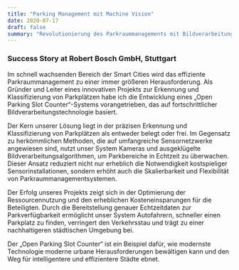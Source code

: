 ```yaml
---
title: "Parking Management mit Machine Vision"
date: 2020-07-17
draft: false
summary: "Revolutionierung des Parkraummanagements mit Bildverarbeitungstechnologie"
---
```

### Success Story at Robert Bosch GmbH, Stuttgart

Im schnell wachsenden Bereich der Smart Cities wird das effiziente Parkraummanagement zu einer immer größeren Herausforderung. Als Gründer und Leiter eines innovativen Projekts zur Erkennung und Klassifizierung von Parkplätzen habe ich die Entwicklung eines „Open Parking Slot Counter“-Systems vorangetrieben, das auf fortschrittlicher Bildverarbeitungstechnologie basiert.

Der Kern unserer Lösung liegt in der präzisen Erkennung und Klassifizierung von Parkplätzen als entweder belegt oder frei. Im Gegensatz zu herkömmlichen Methoden, die auf umfangreiche Sensornetzwerke angewiesen sind, nutzt unser System Kameras und ausgeklügelte Bildverarbeitungsalgorithmen, um Parkbereiche in Echtzeit zu überwachen. Dieser Ansatz reduziert nicht nur erheblich die Notwendigkeit kostspieliger Sensorinstallationen, sondern erhöht auch die Skalierbarkeit und Flexibilität von Parkraummanagementsystemen.

Der Erfolg unseres Projekts zeigt sich in der Optimierung der Ressourcennutzung und den erheblichen Kosteneinsparungen für die Beteiligten. Durch die Bereitstellung genauer Echtzeitdaten zur Parkverfügbarkeit ermöglicht unser System Autofahrern, schneller einen Parkplatz zu finden, verringert den Verkehrsstau und trägt zu einer nachhaltigeren städtischen Umgebung bei.

Der „Open Parking Slot Counter“ ist ein Beispiel dafür, wie modernste Technologie moderne urbane Herausforderungen bewältigen kann und den Weg für intelligentere und effizientere Städte ebnet.